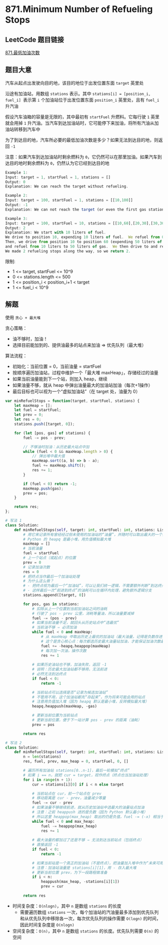 # 871.Minimum Number of Refueling Stops

## LeetCode 题目链接

[871.最低加油次数](https://leetcode.cn/problems/minimum-number-of-refueling-stops/)

## 题目大意

汽车从起点出发驶向目的地，该目的地位于出发位置东面 `target` 英里处

沿途有加油站，用数组 `stations` 表示。其中 `stations[i] = [position_i, fuel_i] `表示第 `i` 个加油站位于出发位置东面 `position_i` 英里处，且有 `fuel_i` 升汽油

假设汽车油箱的容量是无限的，其中最初有 `startFuel` 升燃料。它每行驶 `1` 英里就会用掉 `1` 升汽油。当汽车到达加油站时，它可能停下来加油，将所有汽油从加油站转移到汽车中

为了到达目的地，汽车所必要的最低加油次数是多少？如果无法到达目的地，则返回 `-1` 

注意：如果汽车到达加油站时剩余燃料为 `0`，它仍然可以在那里加油。如果汽车到达目的地时剩余燃料为 `0`，仍然认为它已经到达目的地

```js
Example 1:
Input: target = 1, startFuel = 1, stations = []
Output: 0
Explanation: We can reach the target without refueling.

Example 2:
Input: target = 100, startFuel = 1, stations = [[10,100]]
Output: -1
Explanation: We can not reach the target (or even the first gas station).

Example 3:
Input: target = 100, startFuel = 10, stations = [[10,60],[20,30],[30,30],[60,40]]
Output: 2
Explanation: We start with 10 liters of fuel.
We drive to position 10, expending 10 liters of fuel.  We refuel from 0 liters to 60 liters of gas.
Then, we drive from position 10 to position 60 (expending 50 liters of fuel),
and refuel from 10 liters to 50 liters of gas.  We then drive to and reach the target.
We made 2 refueling stops along the way, so we return 2.
```

限制:
- 1 <= target, startFuel <= 10^9
- 0 <= stations.length <= 500
- 1 <= position_i < position_i+1 < target
- 1 <= fuel_i < 10^9

## 解题

使用 `贪心 + 最大堆`

贪心策略：
- 油不够时，加油！
- 选择目前能加到的、提供油最多的站点来加油 ⇒ 优先队列（最大堆）

算法流程：
- 初始化：当前位置 = 0，当前油量 = startFuel
- 按顺序遍历加油站，过程中维护一个「最大堆 maxHeap」，存储经过的油量
- 如果当前油量能到下一个站，则加入 heap，继续
- 如果油量不够，就从 heap 中弹出油量最大的加油站加油（每次+1操作）
- 最后目标也可以视为一个“虚拟加油站”（在 target 处，油量为 0）

```js
var minRefuelStops = function(target, startFuel, stations) {
    let maxHeap = [];
    let fuel = startFuel;
    let prev = 0;
    let res = 0;
    stations.push([target, 0]);

    for (let [pos, gas] of stations) {
        fuel -= pos - prev;

        // 不够油时加油：从历史最大站点中加
        while (fuel < 0 && maxHeap.length > 0) {
            // 弹出堆中最大值
            maxHeap.sort((a, b) => b - a);
            fuel += maxHeap.shift();
            res += 1;
        }

        if (fuel < 0) return -1;
        maxHeap.push(gas);
        prev = pos;
    }

    return res;
};
```
```python
# 写法 1
class Solution:
    def minRefuelStops(self, target: int, startFuel: int, stations: List[List[int]]) -> int:
        # 用它来记录所有曾经经过但未使用的加油站的“油量”，并随时可以取出最大的一个来加油
        # Python 的 heapq 是最小堆，用负值模拟最大堆
        maxHeap = []   
        # 当前油量
        fuel = startFuel
        # 上一个站点（或起点）的位置
        prev = 0
        # 记录加油次数
        res = 0
        # 把终点当作最后一个加油站处理
        # 为什么这么做？
        # - 把终点视为最后一个“加油站”，可以让我们统一逻辑，不需要额外判断“到达终点”这种情况
        # - 这样最后一次“前进到终点”的油耗可以在循环内处理，避免额外逻辑分支
        stations.append([target, 0])  

        for pos, gas in stations:
            # 扣除从上一个位置到当前加油站之间的油耗
            # 行驶了 pos - prev 公里，消耗等量油，所以油量要减掉
            fuel -= (pos - prev)
            # 如果当前油量不足，就回头从历史站点中“选最优”
            # 当前油不够 ⇒ 必须加油
            while fuel < 0 and maxHeap:
                # 从 maxHeap 中取出历史上最优的加油站（最大油量，记得是负数存进去的）
                # 这个是贪心核心点：每次都选历史最大油量站加油，才能保证加油次数最少 
                fuel += -heapq.heappop(maxHeap)  
                # 每次加一次油，操作次数
                res += 1
            
            # 如果历史油站也不够，加油失败，返回 -1
            # 说明：历史最大加油站都不够用，无法前进
            # 必然无法到达终点
            if fuel < 0:
                return -1

            # 当前站点可以选择是否“记录为候选加油站”
            # 不管用不用，这个加油站都先“存起来”，作为将来可能会用的站点
            # 注意用负值加入堆（因为 heapq 默认是最小堆，反转模拟最大堆）
            heapq.heappush(maxHeap, -gas)

            # 更新当前位置为当前站点
            # 更新当前位置，便于下一站计算 pos - prev 的距离（油耗）
            prev = pos

        return res

# 写法 2
class Solution:
    def minRefuelStops(self, target: int, startFuel: int, stations: List[List[int]]) -> int:
        n = len(stations)
        res, fuel, prev, max_heap = 0, startFuel, 0, []

        # 遍历所有加油站 stations[0..n-1]，最后一轮模拟“终点”
        # 如果 i == n，就把 cur = target，视作终点（终点也当加油站处理）
        for i in range(n + 1):
            cur = stations[i][0] if i < n else target

            # 当前站点在 cur，前一个站点在 prev
            # 移动距离是 cur - prev，油量减少等量
            fuel -= cur - prev
            # 如果油量不够继续前进，就从历史加油站中选最大的油量站点加油
            # 注意：之前 heappush 进的是负数（因为 Python 默认最小堆）
            # 所以这里 heappop(max_heap) 取出的仍是负值，fuel -= (-x) 相当于加油
            while fuel < 0 and max_heap:
                fuel -= heappop(max_heap)
                res += 1
            
            # 最大油量的都加过了还是不够 ⇒ 无法到达当前站点（包括终点）
            # 直接返回 -1
            if fuel < 0:
                return -1

            # 如果当前站是一个真正的加油站（不是终点），把油量加入堆中作为“未来可用资源”
            # 注意：加油站油量是 stations[i][1]，用 - 存入最大堆
            # 更新当前位置 prev，为下一段路程做准备
            if i < n:
                heappush(max_heap, -stations[i][1])
                prev = cur
                
        return res
```

- 时间复杂度：`O(nlogn)`，其中 `n` 是数组 `stations` 的长度
  - 需要遍历数组 `stations` 一次，每个加油站的汽油量最多添加到优先队列和从优先队列中移除各一次，每次优先队列的操作需要 `O(logn)` 的时间，因此时间复杂度是 `O(nlogn)`
- 空间复杂度：`O(n)`，其中 `n` 是数组 `stations` 的长度。优先队列需要 `O(n)` 的空间



